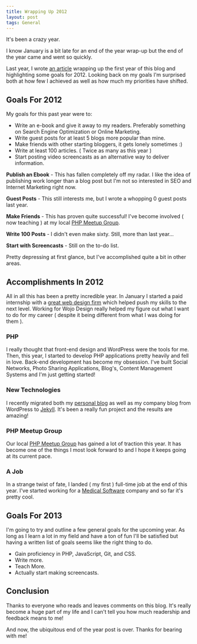```yaml
---
title: Wrapping Up 2012
layout: post
tags: General
---
```


It's been a crazy year.

I know January is a bit late for an end of the year wrap-up but the end of the year came and went so quickly.

Last year, I wrote <a href="{{ site.url }}/2011-review-a-thank-you/">an article</a> wrapping up the first year of this blog and highlighting some goals for 2012. Looking back on my goals I'm surprised both at how few I achieved as well as how much my priorities have shifted.

## Goals For 2012

My goals for this past year were to:

+ Write an e-book and give it away to my readers. Preferably something on Search Engine Optimization or Online Marketing.
+ Write guest posts for at least 5 blogs more popular than mine.
+ Make friends with other starting bloggers, it gets lonely sometimes :)
+ Write at least 100 articles. ( Twice as many as this year )
+ Start posting video screencasts as an alternative way to deliver information.

**Publish an Ebook** - This has fallen completely off my radar. I like the idea of publishing work longer than a blog post but I'm not so interested in SEO and Internet Marketing right now.

**Guest Posts** - This still interests me, but I wrote a whopping 0 guest posts last year.

**Make Friends** - This has proven quite successful! I've become involved ( now teaching ) at my local <a href="http://www.meetup.com/ann-arbor-php-mysql/">PHP Meetup Group</a>.

**Write 100 Posts** - I didn't even make sixty. Still, more than last year...

**Start with Screencasts** - Still on the to-do list.

Pretty depressing at first glance, but I've accomplished quite a bit in other areas.

## Accomplishments In 2012

All in all this has been a pretty incredible year. In January I started a paid internship with a <a href="http://wojodesign.com/">great web design firm</a> which helped push my skills to the next level. Working for Wojo Design really helped my figure out what I want to do for my career ( despite it being different from what I was doing for them ).

### PHP

I really thought that front-end design and WordPress were the tools for me. Then, this year, I started to develop PHP applications pretty heavily and fell in love. Back-end development has become my obsession. I've built Social Networks, Photo Sharing Applications, Blog's, Content Management Systems and I'm just getting started!

### New Technologies

I recently migrated both my <a href="http://www.jonkuperman.com/">personal blog</a> as well as my company blog from WordPress to <a href="{{ site.url }}/getting-started-with-jekyll/">Jekyll</a>. It's been a really fun project and the results are amazing!

### PHP Meetup Group

Our local <a href="http://www.meetup.com/ann-arbor-php-mysql/">PHP Meetup Group</a> has gained a lot of traction this year. It has become one of the things I most look forward to and I hope it keeps going at its current pace.

### A Job

In a strange twist of fate, I landed ( my first ) full-time job at the end of this year. I've started working for a <a href="http://www.medhub.com/">Medical Software</a> company and so far it's pretty cool.

## Goals For 2013

I'm going to try and outline a few general goals for the upcoming year. As long as I learn a lot in my field and have a ton of fun I'll be satisfied but having a written list of goals seems like the right thing to do.

+ Gain proficiency in PHP, JavaScript, Git, and CSS.
+ Write more.
+ Teach More.
+ Actually start making screencasts.

## Conclusion

Thanks to everyone who reads and leaves comments on this blog. It's really become a huge part of my life and I can't tell you how much readership and feedback means to me!

And now, the ubiquitous end of the year post is over. Thanks for bearing with me!
